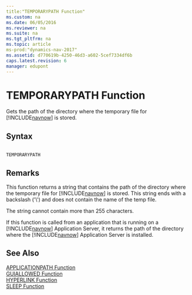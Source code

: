 ```yaml
---
title:"TEMPORARYPATH Function"
ms.custom: na
ms.date: 06/05/2016
ms.reviewer: na
ms.suite: na
ms.tgt_pltfrm: na
ms.topic: article
ms-prod:"dynamics-nav-2017"
ms.assetid: d770619b-4250-46d3-a602-5cef7334df6b
caps.latest.revision: 6
manager: edupont
---
```

# TEMPORARYPATH Function
Gets the path of the directory where the temporary file for [!INCLUDE[navnow](includes/navnow_md.md)] is stored.  
  
## Syntax  
  
```  
  
TEMPORARYPATH  
```  
  
## Remarks  
 This function returns a string that contains the path of the directory where the temporary file for [!INCLUDE[navnow](includes/navnow_md.md)] is stored. This string ends with a backslash \('\\'\) and does not contain the name of the temp file.  
  
 The string cannot contain more than 255 characters.  
  
 If this function is called from an application that is running on a [!INCLUDE[navnow](includes/navnow_md.md)] Application Server, it returns the path of the directory where the [!INCLUDE[navnow](includes/navnow_md.md)] Application Server is installed.  
  
## See Also  
 [APPLICATIONPATH Function](APPLICATIONPATH-Function.md)   
 [GUIALLOWED Function](GUIALLOWED-Function.md)   
 [HYPERLINK Function](HYPERLINK-Function.md)   
 [SLEEP Function](SLEEP-Function.md)